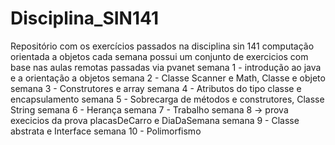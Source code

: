# Disciplina_SIN141
Repositório com os exercícios passados na disciplina sin 141 computação orientada a objetos
cada semana possui um conjunto de exercicios com base nas aulas remotas passadas via pvanet
semana 1 - introdução ao java e a orientação a objetos
semana 2 - Classe Scanner e Math, Classe e objeto
semana 3 - Construtores e array
semana 4 - Atributos do tipo classe e encapsulamento
semana 5 - Sobrecarga de métodos e construtores, Classe String
semana 6 - Herança
semana 7 - Trabalho
semana 8 -> prova execicios da prova placasDeCarro e DiaDaSemana
semana 9 - Classe abstrata e Interface
semana 10 - Polimorfismo